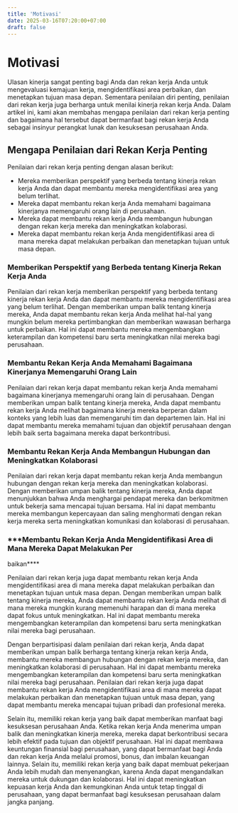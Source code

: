 ```yaml
---
title: 'Motivasi'
date: 2025-03-16T07:20:00+07:00
draft: false
---
```


# Motivasi

Ulasan kinerja sangat penting bagi Anda dan rekan kerja Anda untuk mengevaluasi kemajuan kerja, mengidentifikasi area perbaikan, dan menetapkan tujuan masa depan. Sementara penilaian diri penting, penilaian dari rekan kerja juga berharga untuk menilai kinerja rekan kerja Anda. Dalam artikel ini, kami akan membahas mengapa penilaian dari rekan kerja penting dan bagaimana hal tersebut dapat bermanfaat bagi rekan kerja Anda sebagai insinyur perangkat lunak dan kesuksesan perusahaan Anda.

## **Mengapa Penilaian dari Rekan Kerja Penting**

Penilaian dari rekan kerja penting dengan alasan berikut:

- Mereka memberikan perspektif yang berbeda tentang kinerja rekan kerja Anda dan dapat membantu mereka mengidentifikasi area yang belum terlihat.
- Mereka dapat membantu rekan kerja Anda memahami bagaimana kinerjanya memengaruhi orang lain di perusahaan.
- Mereka dapat membantu rekan kerja Anda membangun hubungan dengan rekan kerja mereka dan meningkatkan kolaborasi.
- Mereka dapat membantu rekan kerja Anda mengidentifikasi area di mana mereka dapat melakukan perbaikan dan menetapkan tujuan untuk masa depan.

### **Memberikan Perspektif yang Berbeda tentang Kinerja Rekan Kerja Anda**

Penilaian dari rekan kerja memberikan perspektif yang berbeda tentang kinerja rekan kerja Anda dan dapat membantu mereka mengidentifikasi area yang belum terlihat. Dengan memberikan umpan balik tentang kinerja mereka, Anda dapat membantu rekan kerja Anda melihat hal-hal yang mungkin belum mereka pertimbangkan dan memberikan wawasan berharga untuk perbaikan. Hal ini dapat membantu mereka mengembangkan keterampilan dan kompetensi baru serta meningkatkan nilai mereka bagi perusahaan.

### **Membantu Rekan Kerja Anda Memahami Bagaimana Kinerjanya Memengaruhi Orang Lain**

Penilaian dari rekan kerja dapat membantu rekan kerja Anda memahami bagaimana kinerjanya memengaruhi orang lain di perusahaan. Dengan memberikan umpan balik tentang kinerja mereka, Anda dapat membantu rekan kerja Anda melihat bagaimana kinerja mereka berperan dalam konteks yang lebih luas dan memengaruhi tim dan departemen lain. Hal ini dapat membantu mereka memahami tujuan dan objektif perusahaan dengan lebih baik serta bagaimana mereka dapat berkontribusi.

### **Membantu Rekan Kerja Anda Membangun Hubungan dan Meningkatkan Kolaborasi**

Penilaian dari rekan kerja dapat membantu rekan kerja Anda membangun hubungan dengan rekan kerja mereka dan meningkatkan kolaborasi. Dengan memberikan umpan balik tentang kinerja mereka, Anda dapat menunjukkan bahwa Anda menghargai pendapat mereka dan berkomitmen untuk bekerja sama mencapai tujuan bersama. Hal ini dapat membantu mereka membangun kepercayaan dan saling menghormati dengan rekan kerja mereka serta meningkatkan komunikasi dan kolaborasi di perusahaan.

### \*\*\*Membantu Rekan Kerja Anda Mengidentifikasi Area di Mana Mereka Dapat Melakukan Per

baikan\*\*\*\*

Penilaian dari rekan kerja juga dapat membantu rekan kerja Anda mengidentifikasi area di mana mereka dapat melakukan perbaikan dan menetapkan tujuan untuk masa depan. Dengan memberikan umpan balik tentang kinerja mereka, Anda dapat membantu rekan kerja Anda melihat di mana mereka mungkin kurang memenuhi harapan dan di mana mereka dapat fokus untuk meningkatkan. Hal ini dapat membantu mereka mengembangkan keterampilan dan kompetensi baru serta meningkatkan nilai mereka bagi perusahaan.

Dengan berpartisipasi dalam penilaian dari rekan kerja, Anda dapat memberikan umpan balik berharga tentang kinerja rekan kerja Anda, membantu mereka membangun hubungan dengan rekan kerja mereka, dan meningkatkan kolaborasi di perusahaan. Hal ini dapat membantu mereka mengembangkan keterampilan dan kompetensi baru serta meningkatkan nilai mereka bagi perusahaan. Penilaian dari rekan kerja juga dapat membantu rekan kerja Anda mengidentifikasi area di mana mereka dapat melakukan perbaikan dan menetapkan tujuan untuk masa depan, yang dapat membantu mereka mencapai tujuan pribadi dan profesional mereka.

Selain itu, memiliki rekan kerja yang baik dapat memberikan manfaat bagi kesuksesan perusahaan Anda. Ketika rekan kerja Anda menerima umpan balik dan meningkatkan kinerja mereka, mereka dapat berkontribusi secara lebih efektif pada tujuan dan objektif perusahaan. Hal ini dapat membawa keuntungan finansial bagi perusahaan, yang dapat bermanfaat bagi Anda dan rekan kerja Anda melalui promosi, bonus, dan imbalan keuangan lainnya. Selain itu, memiliki rekan kerja yang baik dapat membuat pekerjaan Anda lebih mudah dan menyenangkan, karena Anda dapat mengandalkan mereka untuk dukungan dan kolaborasi. Hal ini dapat meningkatkan kepuasan kerja Anda dan kemungkinan Anda untuk tetap tinggal di perusahaan, yang dapat bermanfaat bagi kesuksesan perusahaan dalam jangka panjang.
